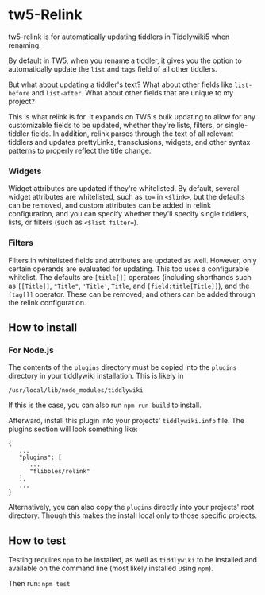 # tw5-Relink

tw5-relink is for automatically updating tiddlers in Tiddlywiki5 when renaming.

By default in TW5, when you rename a tiddler, it gives you the option to
automatically update the `list` and `tags` field of all other tiddlers.

But what about updating a tiddler's text? What about other fields like
`list-before` and `list-after`. What about other fields that are unique to
my project?

This is what relink is for. It expands on TW5's bulk updating to allow for
any customizable fields to be updated, whether they're lists, filters, or
single-tiddler fields. In addition, relink parses through the text of all
relevant tiddlers and updates prettyLinks, transclusions, widgets, and other
syntax patterns to properly reflect the title change.

### Widgets

Widget attributes are updated if they're whitelisted. By default, several
widget attributes are whitelisted, such as `to=` in `<$link>`, but the
defaults can be removed, and custom attributes can be added in relink
configuration, and you can specify whether they'll specify single tiddlers,
lists, or filters (such as `<$list filter=`).

### Filters

Filters in whitelisted fields and attributes are updated as well. However,
only certain operands are evaluated for updating. This too uses a configurable
whitelist. The defaults are `[title[]]` operators (including shorthands such
as `[[Title]]`, `"Title"`, `'Title'`, `Title`, and `[field:title[Title]]`),
and the `[tag[]]` operator. These can be removed, and others can be added
through the relink configuration.

## How to install

### For Node.js

The contents of the `plugins` directory must be copied into the `plugins`
directory in your tiddlywiki installation. This is likely in

`/usr/local/lib/node_modules/tiddlywiki`

If this is the case, you can also run `npm run build` to install.

Afterward, install this plugin into your projects' `tiddlywiki.info` file.
The plugins section will look something like:
```
{
   ...
   "plugins": [
      ...
      "flibbles/relink"
   ],
   ...
}
```

Alternatively, you can also copy the `plugins` directly into your projects'
root directory. Though this makes the install local only to those specific
projects.

## How to test

Testing requires `npm` to be installed, as well as `tiddlywiki` to be installed
and available on the command line (most likely installed using `npm`).

Then run: `npm test`
